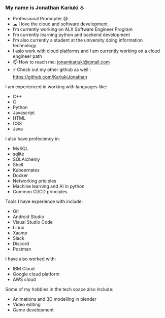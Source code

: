 ### My name is Jonathan Kariuki ♨

<!--
**JonathanSecondGithub/JonathanSecondGithub** is a ✨ _special_ ✨ repository because its `README.md` (this file) appears on your GitHub profile.

Here are some ideas to get you started:

- 🔭 I’m currently working on ...
- 🌱 I’m currently learning ...
- 👯 I’m looking to collaborate on ...
- 🤔 I’m looking for help with ...
- 💬 Ask me about ...
- 📫 How to reach me: ...
- 😄 Pronouns: ...
- ⚡ Fun fact: ...
-->


- Professional Proompter 😅
- ☁ I love the cloud and software development
- I’m currently working on ALX Software Engineer Program
- I’m currently learning python and backend development
- I’m also currently a student at the university doing information technology
- I aslo work with cloud platforms and I am currently working on a cloud engineer path
- 📫 How to reach me: jonamkariuki@gmail.com
- ⚡ Check out my other github as well : https://github.com/KariukiJonathan


I am experienced in working with languages like:
- C++
- C
- Python
- Javascript
- HTML
- CSS
- Java

I also have profeciency in:
- MySQL 
- sqlite
- SQLAlchemy
- Shell
- Kubeernates
- Docker
- Networking priciples
- Machine learning and AI in python
- Common CI/CD principles

Tools I have experience with include:
- Git
- Android Studio
- Visual Studio Code
- Linux
- Xaamp
- Slack
- Discord
- Postman

I have also worked with:
- IBM Cloud
- Google cloud platform
- AWS cloud

Some of my hobbies in the tech space also include:
- Animations and 3D modelling in blender
- Video editing
- Game development
